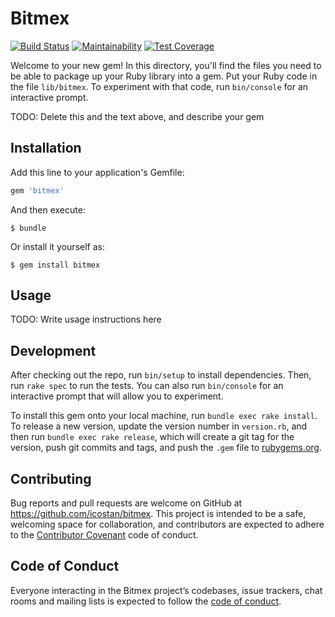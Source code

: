 # Bitmex

[![Build Status](https://travis-ci.org/icostan/bitmex-ruby.svg?branch=master)](https://travis-ci.org/icostan/bitmex-ruby)
[![Maintainability](https://api.codeclimate.com/v1/badges/80b1b2a8f94c560de51a/maintainability)](https://codeclimate.com/github/icostan/bitmex-ruby/maintainability)
[![Test Coverage](https://api.codeclimate.com/v1/badges/80b1b2a8f94c560de51a/test_coverage)](https://codeclimate.com/github/icostan/bitmex-ruby/test_coverage)

Welcome to your new gem! In this directory, you'll find the files you need to be able to package up your Ruby library into a gem. Put your Ruby code in the file `lib/bitmex`. To experiment with that code, run `bin/console` for an interactive prompt.

TODO: Delete this and the text above, and describe your gem

## Installation

Add this line to your application's Gemfile:

```ruby
gem 'bitmex'
```

And then execute:

    $ bundle

Or install it yourself as:

    $ gem install bitmex

## Usage

TODO: Write usage instructions here

## Development

After checking out the repo, run `bin/setup` to install dependencies. Then, run `rake spec` to run the tests. You can also run `bin/console` for an interactive prompt that will allow you to experiment.

To install this gem onto your local machine, run `bundle exec rake install`. To release a new version, update the version number in `version.rb`, and then run `bundle exec rake release`, which will create a git tag for the version, push git commits and tags, and push the `.gem` file to [rubygems.org](https://rubygems.org).

## Contributing

Bug reports and pull requests are welcome on GitHub at https://github.com/icostan/bitmex. This project is intended to be a safe, welcoming space for collaboration, and contributors are expected to adhere to the [Contributor Covenant](http://contributor-covenant.org) code of conduct.

## Code of Conduct

Everyone interacting in the Bitmex project’s codebases, issue trackers, chat rooms and mailing lists is expected to follow the [code of conduct](https://github.com/icostan/bitmex/blob/master/CODE_OF_CONDUCT.md).
